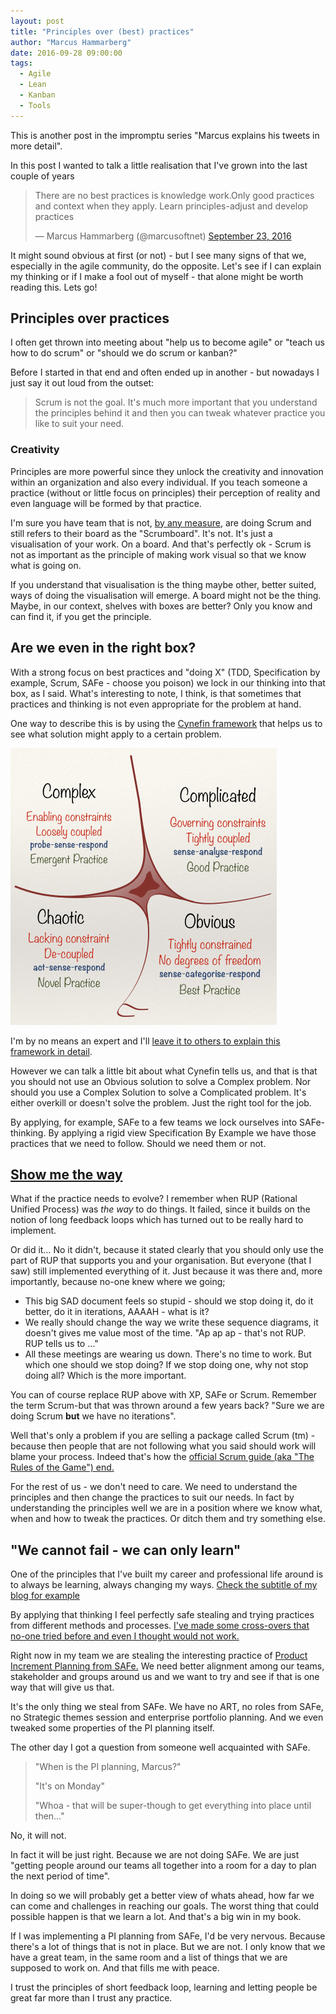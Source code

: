 ```yaml
---
layout: post
title: "Principles over (best) practices"
author: "Marcus Hammarberg"
date: 2016-09-28 09:00:00
tags:
  - Agile
  - Lean
  - Kanban
  - Tools
---
```


This is another post in the impromptu series "Marcus explains his tweets in more detail".

In this post I wanted to talk a little realisation that I've grown into the last couple of years

<blockquote class="twitter-tweet" data-lang="en"><p lang="en" dir="ltr">There are no best practices is knowledge work.Only good practices and context when they apply. Learn principles-adjust and develop practices</p>— Marcus Hammarberg (@marcusoftnet) <a href="https://twitter.com/marcusoftnet/status/779327360948723712">September 23, 2016</a></blockquote>
<script async src="//platform.twitter.com/widgets.js" charset="utf-8"></script>

It might sound obvious at first (or not) - but I see many signs of that we, especially in the agile community, do the opposite. Let's see if I can explain my thinking or if I make a fool out of myself - that alone might be worth reading this. Lets go!

<!-- excerpt-end -->

## Principles over practices

I often get thrown into meeting about "help us to become agile" or "teach us how to do scrum" or "should we do scrum or kanban?"

Before I started in that end and often ended up in another - but nowadays I just say it out loud from the outset:

> Scrum is not the goal. It's much more important that you understand the principles behind it and then you can tweak whatever practice you like to suit your need.

### Creativity

Principles are more powerful since they unlock the creativity and innovation within an organization and also every individual. If you teach someone a practice (without or little focus on principles) their perception of reality and even language will be formed by that practice.

I'm sure you have team that is not, [by any measure](http://agileforall.com/are-you-agile-the-nokia-test/), are doing Scrum and still refers to their board as the "Scrumboard". It's not. It's just a visualisation of your work. On a board. And that's perfectly ok - Scrum is not as important as the principle of making work visual so that we know what is going on.

If you understand that visualisation is the thing maybe other, better suited, ways of doing the visualisation will emerge. A board might not be the thing. Maybe, in our context, shelves with boxes are better? Only you know and can find it, if you get the principle.

## Are we even in the right box?

With a strong focus on best practices and "doing X" (TDD, Specification by example, Scrum, SAFe - choose you poison) we lock in our thinking into that box, as I said. What's interesting to note, I think, is that sometimes that practices and thinking is not even appropriate for the problem at hand.

One way to describe this is by using the [Cynefin framework](https://www.wikiwand.com/en/Cynefin_Framework) that helps us to see what solution might apply to a certain problem.

![The various domains of the Cynefin model, from Wikipedia](/img/Cynefin_as_of_1st_June_2014.png)

I'm by no means an expert and I'll [leave it to others to explain this framework in detail](https://www.youtube.com/watch?v=N7oz366X0-8).

However we can talk a little bit about what Cynefin tells us, and that is that you should not use an Obvious solution to solve a Complex problem. Nor should you use a Complex Solution to solve a Complicated problem. It's either overkill or doesn't solve the problem. Just the right tool for the job.

By applying, for example, SAFe to a few teams we lock ourselves into SAFe-thinking. By applying a rigid view Specification By Example we have those practices that we need to follow. Should we need them or not.

## [Show me the way](https://www.youtube.com/watch?v=oXf2PbEPQ-Y)

What if the practice needs to evolve? I remember when RUP (Rational Unified Process) was _the way_ to do things. It failed, since it builds on the notion of long feedback loops which has turned out to be really hard to implement.

Or did it… No it didn't, because it stated clearly that you should only use the part of RUP that supports you and your organisation. But everyone (that I saw) still implemented everything of it. Just because it was there and, more importantly, because no-one knew where we going;

- This big SAD document feels so stupid - should we stop doing it, do it better, do it in iterations, AAAAH - what is it?
- We really should change the way we write these sequence diagrams, it doesn't gives me value most of the time. "Ap ap ap - that's not RUP. RUP tells us to …"
- All these meetings are wearing us down. There's no time to work. But which one should we stop doing? If we stop doing one, why not stop doing all? Which is the more important.

You can of course replace RUP above with XP, SAFe or Scrum. Remember the term Scrum-but that was thrown around a few years back? "Sure we are doing Scrum **but** we have no iterations".

Well that's only a problem if you are selling a package called Scrum (tm) - because then people that are not following what you said should work will blame your process. Indeed that's how the [official Scrum guide (aka "The Rules of the Game") end.](http://www.scrumguides.org/scrum-guide.html#endnote)

For the rest of us - we don't need to care. We need to understand the principles and then change the practices to suit our needs. In fact by understanding the principles well we are in a position where we know what, when and how to tweak the practices. Or ditch them and try something else.

## "We cannot fail - we can only learn"

One of the principles that I've built my career and professional life around is to always be learning, always changing my ways. [Check the subtitle of my blog for example](http://ww.marcusoft.net)

By applying that thinking I feel perfectly safe stealing and trying practices from different methods and processes. [I've made some cross-overs that no-one tried before and even I thought would not work.](http://bit.ly/bungsustory)

Right now in my team we are stealing the interesting practice of [Product Increment Planning from SAFe.](http://scaledagileframework.com/pi-planning/) We need better alignment among our teams, stakeholder and groups around us and we want to try and see if that is one way that will give us that.

It's the only thing we steal from SAFe. We have no ART, no roles from SAFe, no Strategic themes session and enterprise portfolio planning. And we even tweaked some properties of the PI planning itself.

The other day I got a question from someone well acquainted with SAFe.

> "When is the PI planning, Marcus?"
>
> "It's on Monday"
>
> "Whoa - that will be super-though to get everything into place until then…"

No, it will not.

In fact it will be just right. Because we are not doing SAFe. We are just "getting people around our teams all together into a room for a day to plan the next period of time".

In doing so we will probably get a better view of whats ahead, how far we can come and challenges in reaching our goals. The worst thing that could possible happen is that we learn a lot. And that's a big win in my book.

If I was implementing a PI planning from SAFe, I'd be very nervous. Because there's a lot of things that is not in place. But we are not. I only know that we have a great team, in the same room and a list of things that we are supposed to work on. And that fills me with peace.

I trust the principles of short feedback loop, learning and letting people be great far more than I trust any practice.

